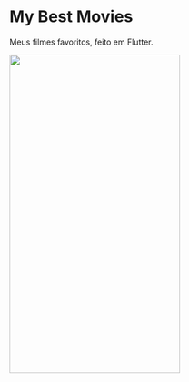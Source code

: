 # My Best Movies

Meus filmes favoritos, feito em Flutter.

<img src="mybestmovies.gif" width="300" height="560"/>
